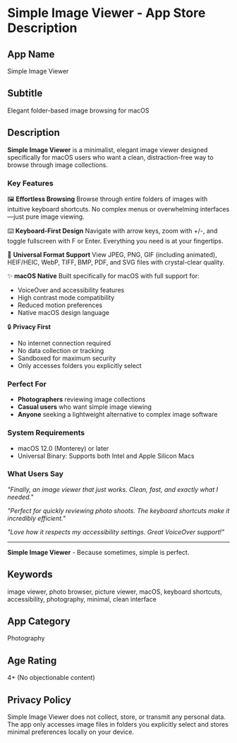 # Simple Image Viewer - App Store Description

## App Name
Simple Image Viewer

## Subtitle
Elegant folder-based image browsing for macOS

## Description

**Simple Image Viewer** is a minimalist, elegant image viewer designed specifically for macOS users who want a clean, distraction-free way to browse through image collections.

### Key Features

🖼️ **Effortless Browsing**
Browse through entire folders of images with intuitive keyboard shortcuts. No complex menus or overwhelming interfaces—just pure image viewing.

⌨️ **Keyboard-First Design**
Navigate with arrow keys, zoom with +/-, and toggle fullscreen with F or Enter. Everything you need is at your fingertips.

🎨 **Universal Format Support**
View JPEG, PNG, GIF (including animated), HEIF/HEIC, WebP, TIFF, BMP, PDF, and SVG files with crystal-clear quality.

✨ **macOS Native**
Built specifically for macOS with full support for:
- VoiceOver and accessibility features
- High contrast mode compatibility
- Reduced motion preferences
- Native macOS design language

🔒 **Privacy First**
- No internet connection required
- No data collection or tracking
- Sandboxed for maximum security
- Only accesses folders you explicitly select

### Perfect For

- **Photographers** reviewing image collections
- **Casual users** who want simple image viewing
- **Anyone** seeking a lightweight alternative to complex image software

### System Requirements

- macOS 12.0 (Monterey) or later
- Universal Binary: Supports both Intel and Apple Silicon Macs

### What Users Say

*"Finally, an image viewer that just works. Clean, fast, and exactly what I needed."*

*"Perfect for quickly reviewing photo shoots. The keyboard shortcuts make it incredibly efficient."*

*"Love how it respects my accessibility settings. Great VoiceOver support!"*

---

**Simple Image Viewer** - Because sometimes, simple is perfect.

## Keywords
image viewer, photo browser, picture viewer, macOS, keyboard shortcuts, accessibility, photography, minimal, clean interface

## App Category
Photography

## Age Rating
4+ (No objectionable content)

## Privacy Policy
Simple Image Viewer does not collect, store, or transmit any personal data. The app only accesses image files in folders you explicitly select and stores minimal preferences locally on your device.